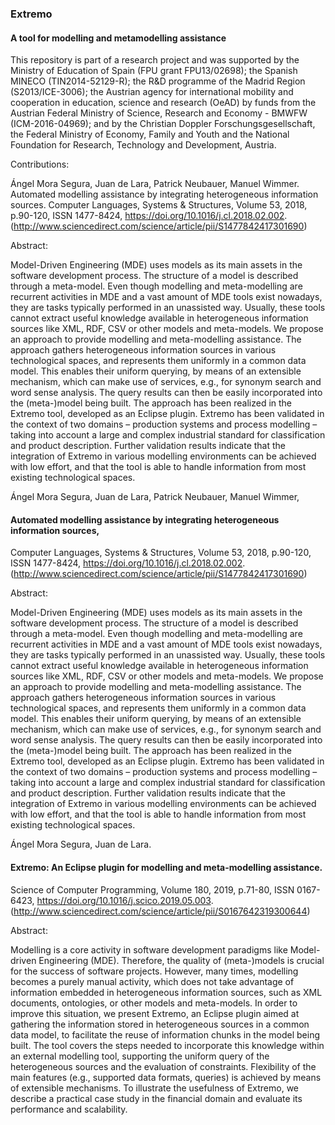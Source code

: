 ### Extremo
#### A tool for modelling and metamodelling assistance

This repository is part of a research project and was supported by the Ministry of Education of Spain (FPU grant FPU13/02698); the Spanish MINECO (TIN2014-52129-R); the R&D programme of the Madrid Region (S2013/ICE-3006); the Austrian agency for international mobility and cooperation in education, science and research (OeAD) by funds from the Austrian Federal Ministry of Science, Research and Economy - BMWFW (ICM-2016-04969); and by the Christian Doppler Forschungsgesellschaft, the Federal Ministry of Economy, Family and Youth and the National Foundation for Research, Technology and Development, Austria.

Contributions:

Ángel Mora Segura, Juan de Lara, Patrick Neubauer, Manuel Wimmer.
Automated modelling assistance by integrating heterogeneous information sources.
Computer Languages, Systems & Structures, Volume 53, 2018, p.90-120, ISSN 1477-8424, https://doi.org/10.1016/j.cl.2018.02.002.
(http://www.sciencedirect.com/science/article/pii/S1477842417301690)

Abstract:

Model-Driven Engineering (MDE) uses models as its main assets in the software development process. The structure of a model is described through a meta-model. Even though modelling and meta-modelling are recurrent activities in MDE and a vast amount of MDE tools exist nowadays, they are tasks typically performed in an unassisted way. Usually, these tools cannot extract useful knowledge available in heterogeneous information sources like XML, RDF, CSV or other models and meta-models. We propose an approach to provide modelling and meta-modelling assistance. The approach gathers heterogeneous information sources in various technological spaces, and represents them uniformly in a common data model. This enables their uniform querying, by means of an extensible mechanism, which can make use of services, e.g., for synonym search and word sense analysis. The query results can then be easily incorporated into the (meta-)model being built. The approach has been realized in the Extremo tool, developed as an Eclipse plugin. Extremo has been validated in the context of two domains – production systems and process modelling – taking into account a large and complex industrial standard for classification and product description. Further validation results indicate that the integration of Extremo in various modelling environments can be achieved with low effort, and that the tool is able to handle information from most existing technological spaces.

Ángel Mora Segura, Juan de Lara, Patrick Neubauer, Manuel Wimmer,
#### Automated modelling assistance by integrating heterogeneous information sources,
Computer Languages, Systems & Structures, Volume 53, 2018, p.90-120, ISSN 1477-8424, https://doi.org/10.1016/j.cl.2018.02.002.
(http://www.sciencedirect.com/science/article/pii/S1477842417301690)

Abstract:

Model-Driven Engineering (MDE) uses models as its main assets in the software development process. The structure of a model is described through a meta-model. Even though modelling and meta-modelling are recurrent activities in MDE and a vast amount of MDE tools exist nowadays, they are tasks typically performed in an unassisted way. Usually, these tools cannot extract useful knowledge available in heterogeneous information sources like XML, RDF, CSV or other models and meta-models. We propose an approach to provide modelling and meta-modelling assistance. The approach gathers heterogeneous information sources in various technological spaces, and represents them uniformly in a common data model. This enables their uniform querying, by means of an extensible mechanism, which can make use of services, e.g., for synonym search and word sense analysis. The query results can then be easily incorporated into the (meta-)model being built. The approach has been realized in the Extremo tool, developed as an Eclipse plugin. Extremo has been validated in the context of two domains – production systems and process modelling – taking into account a large and complex industrial standard for classification and product description. Further validation results indicate that the integration of Extremo in various modelling environments can be achieved with low effort, and that the tool is able to handle information from most existing technological spaces.

Ángel Mora Segura, Juan de Lara.
#### Extremo: An Eclipse plugin for modelling and meta-modelling assistance.
Science of Computer Programming, Volume 180, 2019, p.71-80, ISSN 0167-6423, https://doi.org/10.1016/j.scico.2019.05.003.
(http://www.sciencedirect.com/science/article/pii/S0167642319300644)

Abstract:

Modelling is a core activity in software development paradigms like Model-driven Engineering (MDE). Therefore, the quality of (meta-)models is crucial for the success of software projects. However, many times, modelling becomes a purely manual activity, which does not take advantage of information embedded in heterogeneous information sources, such as XML documents, ontologies, or other models and meta-models. In order to improve this situation, we present Extremo, an Eclipse plugin aimed at gathering the information stored in heterogeneous sources in a common data model, to facilitate the reuse of information chunks in the model being built. The tool covers the steps needed to incorporate this knowledge within an external modelling tool, supporting the uniform query of the heterogeneous sources and the evaluation of constraints. Flexibility of the main features (e.g., supported data formats, queries) is achieved by means of extensible mechanisms. To illustrate the usefulness of Extremo, we describe a practical case study in the financial domain and evaluate its performance and scalability.
